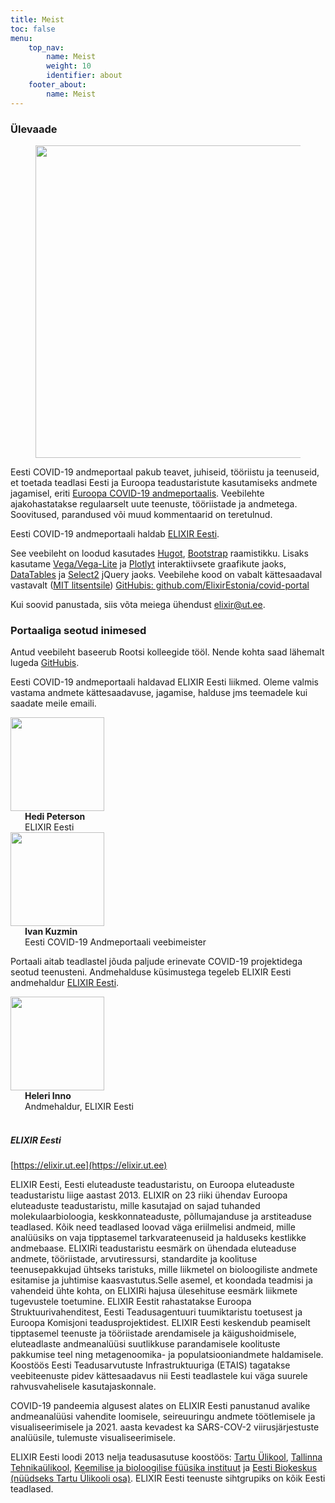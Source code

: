 ```yaml
---
title: Meist
toc: false
menu:
    top_nav:
        name: Meist
        weight: 10
        identifier: about
    footer_about:
        name: Meist
---
```


### Ülevaade

<figure class="figure float-right"><img width="500" src="/img/logos/ELIXIR_ESTONIA_white_background.png"></figure>

Eesti COVID-19 andmeportaal pakub teavet, juhiseid, tööriistu ja teenuseid, et toetada teadlasi Eesti ja Euroopa teadustaristute kasutamiseks andmete jagamisel, eriti [Euroopa COVID-19 andmeportaalis](https://covid19dataportal.org). Veebilehte ajakohastatakse regulaarselt uute teenuste, tööriistade ja andmetega. Soovitused, parandused või muud kommentaarid on teretulnud.

Eesti COVID-19 andmeportaali haldab [ELIXIR Eesti](https://elixir.ut.ee/).

See veebileht on loodud kasutades [Hugot](https://gohugo.io/), [Bootstrap](https://getbootstrap.com/) raamistikku. Lisaks kasutame [Vega/Vega-Lite](https://vega.github.io/vega-lite/) ja [Plotlyt](https://plotly.com/) interaktiivsete graafikute jaoks,  [DataTables](https://datatables.net/) ja [Select2](https://select2.org/) jQuery jaoks. Veebilehe kood on vabalt kättesaadaval vastavalt ([MIT litsentsile](https://choosealicense.com/licenses/mit/)) [GitHubis: github.com/ElixirEstonia/covid-portal](https://github.com/ELIXIREstonia/covid-portal)

Kui soovid panustada, siis võta meiega ühendust [elixir@ut.ee](mailto:elixir@ut.ee).

### Portaaliga seotud inimesed

Antud veebileht baseerub Rootsi kolleegide tööl. Nende kohta saad lähemalt lugeda [GitHubis](https://github.com/ScilifelabDataCentre/covid-portal/graphs/contributors). 

Eesti COVID-19 andmeportaali haldavad ELIXIR Eesti liikmed. Oleme valmis vastama andmete kättesaadavuse, jagamise, halduse jms teemadele kui saadate meile emaili. 

<div class="container mb-3">
  <div class="row">
    <div class="col-md-2 pt-2">
      <div class="row-cor"><img src="/img/people/Hedi.png" width="150" /></div>
      <div style="margin-left: 23px;">
        <div class="row-cor"><b>Hedi Peterson</b></div>
        <div class="row-cor"><span class="text-muted">ELIXIR Eesti</span></div>
      </div>
    </div>
  </div>
</div>

<div class="container mb-3">
  <div class="row">
    <div class="col-md-2 pt-2">
      <div class="row-cor"><img src="/img/people/Ivan.png" width="150" /></div>
      <div style="margin-left: 23px;">
        <div class="row-cor"><b>Ivan Kuzmin</b></div>
        <div class="row-cor"><span class="text-muted">Eesti COVID-19 Andmeportaali veebimeister</span></div>
      </div>
    </div>
  </div>
</div>

Portaali aitab teadlastel jõuda paljude erinevate COVID-19 projektidega seotud teenusteni. Andmehalduse küsimustega tegeleb ELIXIR Eesti andmehaldur [ELIXIR Eesti](https://elixir.ut.ee/). 

<div class="container">
   <div class="row">
     <div class="col-md-2 pt-2">
       <div class="row-cor"><img src="/img/people/Heleri.png" width="150" /></div>
       <div style="margin-left: 23px;">
         <div class="row"><b>Heleri Inno</b></div>
         <div class="row"><span class="text-muted">Andmehaldur, ELIXIR Eesti</span></div>
       </div>
     </div>
    </div>
</div>

<br>

##### ELIXIR Eesti

[https://elixir.ut.ee](https://elixir.ut.ee)

ELIXIR Eesti, Eesti eluteaduste teadustaristu, on Euroopa eluteaduste teadustaristu liige aastast 2013. ELIXIR on 23 riiki ühendav Euroopa eluteaduste teadustaristu, mille kasutajad on sajad tuhanded molekulaarbioloogia, keskkonnateaduste, põllumajanduse ja arstiteaduse teadlased. Kõik need teadlased loovad väga eriilmelisi andmeid, mille analüüsiks on vaja tipptasemel tarkvarateenuseid ja halduseks kestlikke andmebaase. ELIXIRi teadustaristu eesmärk on ühendada eluteaduse andmete, tööriistade, arvutiressursi, standardite ja koolituse teenusepakkujad ühtseks taristuks, mille liikmetel on bioloogiliste andmete esitamise ja juhtimise kaasvastutus.Selle asemel, et koondada teadmisi ja vahendeid ühte kohta, on ELIXIRi hajusa ülesehituse eesmärk liikmete tugevustele toetumine. ELIXIR Eestit rahastatakse Euroopa Struktuurivahenditest, Eesti Teadusagentuuri tuumiktaristu toetusest ja Euroopa Komisjoni teadusprojektidest. ELIXIR Eesti keskendub peamiselt tipptasemel teenuste ja tööriistade arendamisele ja käigushoidmisele, eluteadlaste andmeanalüüsi suutlikkuse parandamisele koolituste pakkumise teel ning metagenoomika- ja populatsiooniandmete haldamisele. Koostöös Eesti Teadusarvutuste Infrastruktuuriga (ETAIS) tagatakse veebiteenuste pidev kättesaadavus nii Eesti teadlastele kui väga suurele rahvusvahelisele kasutajaskonnale. 

COVID-19 pandeemia algusest alates on ELIXIR Eesti panustanud avalike andmeanalüüsi vahendite loomisele, seireuuringu andmete töötlemisele ja visualiseerimisele ja 2021. aasta kevadest ka SARS-COV-2 viirusjärjestuste analüüsile, tulemuste visualiseerimisele.

ELIXIR Eesti loodi 2013 nelja teadusasutuse koostöös: [Tartu Ülikool](https://www.ut.ee/), [Tallinna Tehnikaülikool](https://www.ttu.ee/), [Keemilise ja bioloogilise füüsika instituut](https://www.kbfi.ee/) ja [Eesti Biokeskus (nüüdseks Tartu Ülikooli osa)](https://www.ut.ee/). ELIXIR Eesti teenuste sihtgrupiks on kõik Eesti teadlased.

